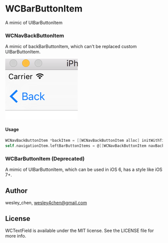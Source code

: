 # WCBarButtonItem
A mimic of UIBarButtonItem

### WCNavBackButtonItem
A mimic of backBarButtonItem, which can't be replaced custom UIBarButtonItem.

![Design Diagram](Documentation/snapshot1.png)

#### Usage
```objective-c
WCNavBackButtonItem *backItem = [[WCNavBackButtonItem alloc] initWithTitle:title style:UIBarButtonItemStylePlain target:self action:@selector(backItemClicked:)];
self.navigationItem.leftBarButtonItems = @[[WCNavBackButtonItem navBackButtonLeadingSpaceItem], backItem];
```

### WCBarButtonItem (Deprecated)
A mimic of UIBarButtonItem, which can be used in iOS 6, has a style like iOS 7+.

## Author

wesley_chen, wesley4chen@gmail.com

## License

WCTextField is available under the MIT license. See the LICENSE file for more info.
